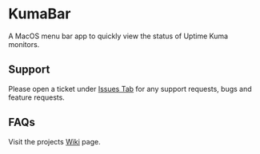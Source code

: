 # KumaBar
A MacOS menu bar app to quickly view the status of Uptime Kuma monitors.

## Support
Please open a ticket under [Issues Tab](https://github.com/cyclistguy/KumaBar/issues) for any support requests, bugs and feature requests.

## FAQs
Visit the projects [Wiki](https://github.com/cyclistguy/KumaBar/wiki) page.
